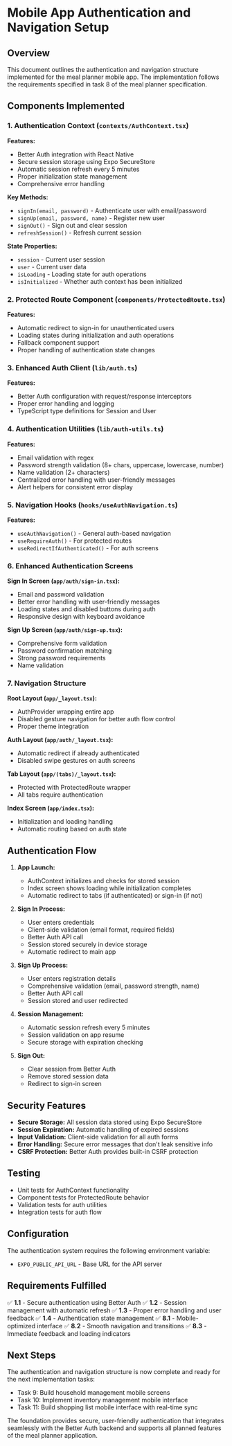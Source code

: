 # Mobile App Authentication and Navigation Setup

## Overview

This document outlines the authentication and navigation structure implemented for the meal planner mobile app. The implementation follows the requirements specified in task 8 of the meal planner specification.

## Components Implemented

### 1. Authentication Context (`contexts/AuthContext.tsx`)

**Features:**

- Better Auth integration with React Native
- Secure session storage using Expo SecureStore
- Automatic session refresh every 5 minutes
- Proper initialization state management
- Comprehensive error handling

**Key Methods:**

- `signIn(email, password)` - Authenticate user with email/password
- `signUp(email, password, name)` - Register new user
- `signOut()` - Sign out and clear session
- `refreshSession()` - Refresh current session

**State Properties:**

- `session` - Current user session
- `user` - Current user data
- `isLoading` - Loading state for auth operations
- `isInitialized` - Whether auth context has been initialized

### 2. Protected Route Component (`components/ProtectedRoute.tsx`)

**Features:**

- Automatic redirect to sign-in for unauthenticated users
- Loading states during initialization and auth operations
- Fallback component support
- Proper handling of authentication state changes

### 3. Enhanced Auth Client (`lib/auth.ts`)

**Features:**

- Better Auth configuration with request/response interceptors
- Proper error handling and logging
- TypeScript type definitions for Session and User

### 4. Authentication Utilities (`lib/auth-utils.ts`)

**Features:**

- Email validation with regex
- Password strength validation (8+ chars, uppercase, lowercase, number)
- Name validation (2+ characters)
- Centralized error handling with user-friendly messages
- Alert helpers for consistent error display

### 5. Navigation Hooks (`hooks/useAuthNavigation.ts`)

**Features:**

- `useAuthNavigation()` - General auth-based navigation
- `useRequireAuth()` - For protected routes
- `useRedirectIfAuthenticated()` - For auth screens

### 6. Enhanced Authentication Screens

**Sign In Screen (`app/auth/sign-in.tsx`):**

- Email and password validation
- Better error handling with user-friendly messages
- Loading states and disabled buttons during auth
- Responsive design with keyboard avoidance

**Sign Up Screen (`app/auth/sign-up.tsx`):**

- Comprehensive form validation
- Password confirmation matching
- Strong password requirements
- Name validation

### 7. Navigation Structure

**Root Layout (`app/_layout.tsx`):**

- AuthProvider wrapping entire app
- Disabled gesture navigation for better auth flow control
- Proper theme integration

**Auth Layout (`app/auth/_layout.tsx`):**

- Automatic redirect if already authenticated
- Disabled swipe gestures on auth screens

**Tab Layout (`app/(tabs)/_layout.tsx`):**

- Protected with ProtectedRoute wrapper
- All tabs require authentication

**Index Screen (`app/index.tsx`):**

- Initialization and loading handling
- Automatic routing based on auth state

## Authentication Flow

1. **App Launch:**
   - AuthContext initializes and checks for stored session
   - Index screen shows loading while initialization completes
   - Automatic redirect to tabs (if authenticated) or sign-in (if not)

2. **Sign In Process:**
   - User enters credentials
   - Client-side validation (email format, required fields)
   - Better Auth API call
   - Session stored securely in device storage
   - Automatic redirect to main app

3. **Sign Up Process:**
   - User enters registration details
   - Comprehensive validation (email, password strength, name)
   - Better Auth API call
   - Session stored and user redirected

4. **Session Management:**
   - Automatic session refresh every 5 minutes
   - Session validation on app resume
   - Secure storage with expiration checking

5. **Sign Out:**
   - Clear session from Better Auth
   - Remove stored session data
   - Redirect to sign-in screen

## Security Features

- **Secure Storage:** All session data stored using Expo SecureStore
- **Session Expiration:** Automatic handling of expired sessions
- **Input Validation:** Client-side validation for all auth forms
- **Error Handling:** Secure error messages that don't leak sensitive info
- **CSRF Protection:** Better Auth provides built-in CSRF protection

## Testing

- Unit tests for AuthContext functionality
- Component tests for ProtectedRoute behavior
- Validation tests for auth utilities
- Integration tests for auth flow

## Configuration

The authentication system requires the following environment variable:

- `EXPO_PUBLIC_API_URL` - Base URL for the API server

## Requirements Fulfilled

✅ **1.1** - Secure authentication using Better Auth
✅ **1.2** - Session management with automatic refresh
✅ **1.3** - Proper error handling and user feedback
✅ **1.4** - Authentication state management
✅ **8.1** - Mobile-optimized interface
✅ **8.2** - Smooth navigation and transitions
✅ **8.3** - Immediate feedback and loading indicators

## Next Steps

The authentication and navigation structure is now complete and ready for the next implementation tasks:

- Task 9: Build household management mobile screens
- Task 10: Implement inventory management mobile interface
- Task 11: Build shopping list mobile interface with real-time sync

The foundation provides secure, user-friendly authentication that integrates seamlessly with the Better Auth backend and supports all planned features of the meal planner application.
